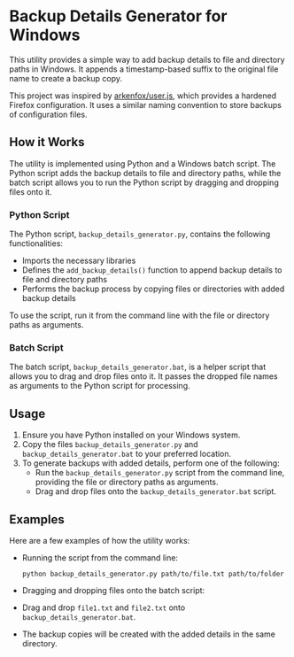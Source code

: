 # Backup Details Generator for Windows

This utility provides a simple way to add backup details to file and directory paths in Windows. It appends a timestamp-based suffix to the original file name to create a backup copy.

This project was inspired by [arkenfox/user.js](https://github.com/arkenfox/user.js), which provides a hardened Firefox configuration. It uses a similar naming convention to store backups of configuration files.

## How it Works

The utility is implemented using Python and a Windows batch script. The Python script adds the backup details to file and directory paths, while the batch script allows you to run the Python script by dragging and dropping files onto it.

### Python Script

The Python script, `backup_details_generator.py`, contains the following functionalities:

- Imports the necessary libraries
- Defines the `add_backup_details()` function to append backup details to file and directory paths
- Performs the backup process by copying files or directories with added backup details

To use the script, run it from the command line with the file or directory paths as arguments.

### Batch Script

The batch script, `backup_details_generator.bat`, is a helper script that allows you to drag and drop files onto it. It passes the dropped file names as arguments to the Python script for processing.

## Usage

1. Ensure you have Python installed on your Windows system.
2. Copy the files `backup_details_generator.py` and `backup_details_generator.bat` to your preferred location.
3. To generate backups with added details, perform one of the following:
   - Run the `backup_details_generator.py` script from the command line, providing the file or directory paths as arguments.
   - Drag and drop files onto the `backup_details_generator.bat` script.

## Examples

Here are a few examples of how the utility works:

- Running the script from the command line:

  ```
  python backup_details_generator.py path/to/file.txt path/to/folder
  ```

- Dragging and dropping files onto the batch script:
- Drag and drop `file1.txt` and `file2.txt` onto `backup_details_generator.bat`.
- The backup copies will be created with the added details in the same directory.
